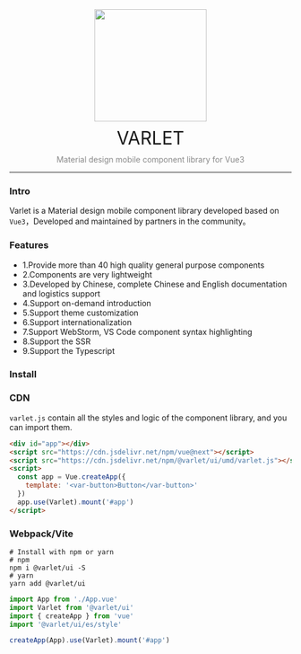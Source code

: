 <div align="center">
    <img src="https://varlet.gitee.io/varlet-ui/varlet_icon.png" width="200" style="display: block; margin-bottom: 10px;">
    <div style="font-size: 32px; margin-top: 10px; text-align: center">VARLET</div>
    <div style="color: #888; font-size: 14px; margin-top: 10px; text-align: center">
      Material design mobile component library for Vue3
    </div>
</div>

---

### Intro

Varlet is a Material design mobile component library developed based on `Vue3`，Developed and maintained by partners in the community。

### Features
- 1.Provide more than 40 high quality general purpose components
- 2.Components are very lightweight
- 3.Developed by Chinese, complete Chinese and English documentation and logistics support
- 4.Support on-demand introduction
- 5.Support theme customization
- 6.Support internationalization
- 7.Support WebStorm, VS Code component syntax highlighting
- 8.Support the SSR
- 9.Support the Typescript

### Install

### CDN
`varlet.js` contain all the styles and logic of the component library, and you can import them.

```html
<div id="app"></div>
<script src="https://cdn.jsdelivr.net/npm/vue@next"></script>
<script src="https://cdn.jsdelivr.net/npm/@varlet/ui/umd/varlet.js"></script>
<script>
  const app = Vue.createApp({
    template: '<var-button>Button</var-button>'
  })
  app.use(Varlet).mount('#app')
</script>
```

### Webpack/Vite
```shell
# Install with npm or yarn
# npm
npm i @varlet/ui -S
# yarn
yarn add @varlet/ui
```

```js
import App from './App.vue'
import Varlet from '@varlet/ui'
import { createApp } from 'vue'
import '@varlet/ui/es/style'

createApp(App).use(Varlet).mount('#app')
```

